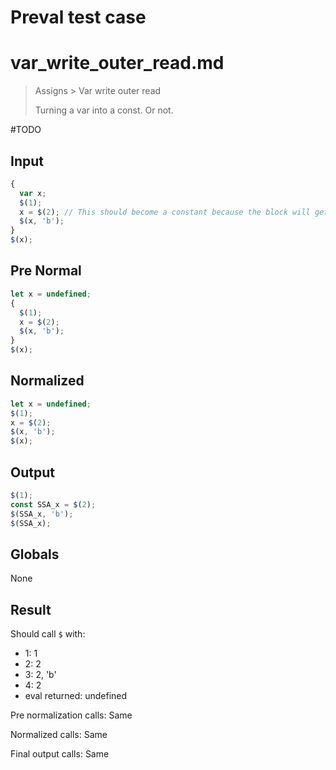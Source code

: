 # Preval test case

# var_write_outer_read.md

> Assigns > Var write outer read
>
> Turning a var into a const. Or not.

#TODO

## Input

`````js filename=intro
{
  var x;
  $(1);
  x = $(2); // This should become a constant because the block will get eliminated
  $(x, 'b');
}
$(x);
`````

## Pre Normal

`````js filename=intro
let x = undefined;
{
  $(1);
  x = $(2);
  $(x, 'b');
}
$(x);
`````

## Normalized

`````js filename=intro
let x = undefined;
$(1);
x = $(2);
$(x, 'b');
$(x);
`````

## Output

`````js filename=intro
$(1);
const SSA_x = $(2);
$(SSA_x, 'b');
$(SSA_x);
`````

## Globals

None

## Result

Should call `$` with:
 - 1: 1
 - 2: 2
 - 3: 2, 'b'
 - 4: 2
 - eval returned: undefined

Pre normalization calls: Same

Normalized calls: Same

Final output calls: Same
